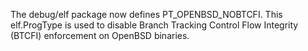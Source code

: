 The debug/elf package now defines PT_OPENBSD_NOBTCFI. This elf.ProgType is
used to disable Branch Tracking Control Flow Integrity (BTCFI) enforcement
on OpenBSD binaries.
